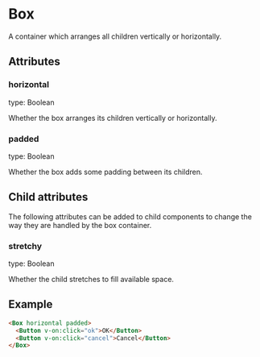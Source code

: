 # Box

A container which arranges all children vertically or horizontally.

## Attributes

### horizontal

type: Boolean

Whether the box arranges its children vertically or horizontally.

### padded

type: Boolean

Whether the box adds some padding between its children.

## Child attributes

The following attributes can be added to child components to change the way they are handled by the box container.

### stretchy

type: Boolean

Whether the child stretches to fill available space.

## Example

```html
<Box horizontal padded>
  <Button v-on:click="ok">OK</Button>
  <Button v-on:click="cancel">Cancel</Button>
</Box>
```
